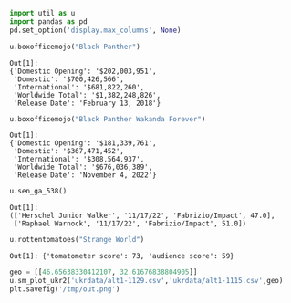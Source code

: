

```python
import util as u
import pandas as pd
pd.set_option('display.max_columns', None)
```











```python
u.boxofficemojo("Black Panther")
```

```text
Out[1]: 
{'Domestic Opening': '$202,003,951',
 'Domestic': '$700,426,566',
 'International': '$681,822,260',
 'Worldwide Total': '$1,382,248,826',
 'Release Date': 'February 13, 2018'}
```

```python
u.boxofficemojo("Black Panther Wakanda Forever")
```

```text
Out[1]: 
{'Domestic Opening': '$181,339,761',
 'Domestic': '$367,471,452',
 'International': '$308,564,937',
 'Worldwide Total': '$676,036,389',
 'Release Date': 'November 4, 2022'}
```






```python
u.sen_ga_538()
```

```text
Out[1]: 
(['Herschel Junior Walker', '11/17/22', 'Fabrizio/Impact', 47.0],
 ['Raphael Warnock', '11/17/22', 'Fabrizio/Impact', 51.0])
```

```python
u.rottentomatoes("Strange World")
```

```text
Out[1]: {'tomatometer score': 73, 'audience score': 59}
```




```python
geo = [[46.65638330412107, 32.61676838804905]]
u.sm_plot_ukr2('ukrdata/alt1-1129.csv','ukrdata/alt1-1115.csv',geo)
plt.savefig('/tmp/out.png')
```

